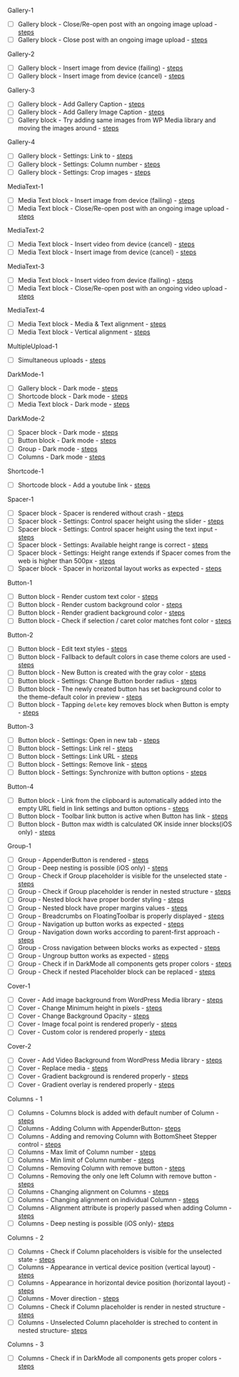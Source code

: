 Gallery-1

- [ ] Gallery block - Close/Re-open post with an ongoing image upload - [steps](https://github.com/wordpress-mobile/test-cases/blob/master/test-cases/gutenberg/gallery.md#tc001)
- [ ] Gallery block - Close post with an ongoing image upload - [steps](https://github.com/wordpress-mobile/test-cases/blob/master/test-cases/gutenberg/gallery.md#tc002)

Gallery-2

- [ ] Gallery block - Insert image from device (failing) - [steps](https://github.com/wordpress-mobile/test-cases/blob/master/test-cases/gutenberg/gallery.md#tc006)
- [ ] Gallery block - Insert image from device (cancel) - [steps](https://github.com/wordpress-mobile/test-cases/blob/master/test-cases/gutenberg/gallery.md#tc009)

Gallery-3

- [ ] Gallery block - Add Gallery Caption - [steps](https://github.com/wordpress-mobile/test-cases/blob/master/test-cases/gutenberg/gallery.md#tc003)
- [ ] Gallery block - Add Gallery Image Caption - [steps](https://github.com/wordpress-mobile/test-cases/blob/master/test-cases/gutenberg/gallery.md#tc004)
- [ ] Gallery block - Try adding same images from WP Media library and moving the images around - [steps](https://github.com/wordpress-mobile/test-cases/blob/master/test-cases/gutenberg/gallery.md#tc010)

Gallery-4

- [ ] Gallery block - Settings: Link to - [steps](https://github.com/wordpress-mobile/test-cases/blob/master/test-cases/gutenberg/gallery.md#tc012)
- [ ] Gallery block - Settings: Column number - [steps](https://github.com/wordpress-mobile/test-cases/blob/master/test-cases/gutenberg/gallery.md#tc013)
- [ ] Gallery block - Settings: Crop images - [steps](https://github.com/wordpress-mobile/test-cases/blob/master/test-cases/gutenberg/gallery.md#tc014)

MediaText-1

- [ ] Media Text block - Insert image from device (failing) - [steps](https://github.com/wordpress-mobile/test-cases/blob/master/test-cases/gutenberg/media-text.md#tc001-i)
- [ ] Media Text block - Close/Re-open post with an ongoing image upload - [steps](https://github.com/wordpress-mobile/test-cases/blob/master/test-cases/gutenberg/media-text.md#tc003-i)

MediaText-2

- [ ] Media Text block - Insert video from device (cancel) - [steps](https://github.com/wordpress-mobile/test-cases/blob/master/test-cases/gutenberg/media-text.md#tc002-v)
- [ ] Media Text block - Insert image from device (cancel) - [steps](https://github.com/wordpress-mobile/test-cases/blob/master/test-cases/gutenberg/media-text.md#tc002-i)

MediaText-3

- [ ] Media Text block - Insert video from device (failing) - [steps](https://github.com/wordpress-mobile/test-cases/blob/master/test-cases/gutenberg/media-text.md#tc001-v)
- [ ] Media Text block - Close/Re-open post with an ongoing video upload - [steps](https://github.com/wordpress-mobile/test-cases/blob/master/test-cases/gutenberg/media-text.md#tc003-v)

MediaText-4

- [ ] Media Text block - Media & Text alignment - [steps](https://github.com/wordpress-mobile/test-cases/blob/master/test-cases/gutenberg/media-text.md#tc006)
- [ ] Media Text block - Vertical alignment - [steps](https://github.com/wordpress-mobile/test-cases/blob/master/test-cases/gutenberg/media-text.md#tc007)

MultipleUpload-1

- [ ] Simultaneous uploads - [steps](https://github.com/wordpress-mobile/test-cases/blob/master/test-cases/gutenberg/media-interaction.md#tc001)

DarkMode-1

- [ ] Gallery block - Dark mode - [steps](https://github.com/wordpress-mobile/test-cases/blob/master/test-cases/gutenberg/darkmode.md#tc001)
- [ ] Shortcode block - Dark mode - [steps](https://github.com/wordpress-mobile/test-cases/blob/master/test-cases/gutenberg/darkmode.md#tc002)
- [ ] Media Text block - Dark mode - [steps](https://github.com/wordpress-mobile/test-cases/blob/master/test-cases/gutenberg/darkmode.md#tc003)

DarkMode-2

- [ ] Spacer block - Dark mode - [steps](https://github.com/wordpress-mobile/test-cases/blob/master/test-cases/gutenberg/darkmode.md#tc004)
- [ ] Button block - Dark mode - [steps](https://github.com/wordpress-mobile/test-cases/blob/master/test-cases/gutenberg/darkmode.md#tc005)
- [ ] Group - Dark mode - [steps](https://github.com/wordpress-mobile/test-cases/blob/master/test-cases/gutenberg/darkmode.md#tc007)
- [ ] Columns - Dark mode - [steps](https://github.com/wordpress-mobile/test-cases/blob/master/test-cases/gutenberg/darkmode.md#tc007)

Shortcode-1

- [ ] Shortcode block - Add a youtube link - [steps](https://github.com/wordpress-mobile/test-cases/blob/master/test-cases/gutenberg/shortcode.md#tc001)

Spacer-1

- [ ] Spacer block - Spacer is rendered without crash - [steps](https://github.com/wordpress-mobile/test-cases/blob/master/test-cases/gutenberg/spacer.md#tc001)
- [ ] Spacer block - Settings: Control spacer height using the slider - [steps](https://github.com/wordpress-mobile/test-cases/blob/master/test-cases/gutenberg/spacer.md#tc002)
- [ ] Spacer block - Settings: Control spacer height using the text input - [steps](https://github.com/wordpress-mobile/test-cases/blob/master/test-cases/gutenberg/spacer.md#tc003)
- [ ] Spacer block - Settings: Available height range is correct - [steps](https://github.com/wordpress-mobile/test-cases/blob/master/test-cases/gutenberg/spacer.md#tc004)
- [ ] Spacer block - Settings: Height range extends if Spacer comes from the web is higher than 500px - [steps](https://github.com/wordpress-mobile/test-cases/blob/master/test-cases/gutenberg/spacer.md#tc005)
- [ ] Spacer block - Spacer in horizontal layout works as expected - [steps](https://github.com/wordpress-mobile/test-cases/blob/master/test-cases/gutenberg/spacer.md#tc006)

Button-1

- [ ] Button block - Render custom text color - [steps](https://github.com/wordpress-mobile/test-cases/blob/master/test-cases/gutenberg/button.md#tc011)
- [ ] Button block - Render custom background color - [steps](https://github.com/wordpress-mobile/test-cases/blob/master/test-cases/gutenberg/button.md#tc010)
- [ ] Button block - Render gradient background color - [steps](https://github.com/wordpress-mobile/test-cases/blob/master/test-cases/gutenberg/button.md#tc012)
- [ ] Button block - Check if selection / caret color matches font color - [steps](https://github.com/wordpress-mobile/test-cases/blob/master/test-cases/gutenberg/button.md#tc015)

Button-2

- [ ] Button block - Edit text styles - [steps](https://github.com/wordpress-mobile/test-cases/blob/master/test-cases/gutenberg/button.md#tc003)
- [ ] Button block - Fallback to default colors in case theme colors are used - [steps](https://github.com/wordpress-mobile/test-cases/blob/master/test-cases/gutenberg/button.md#tc013)
- [ ] Button block - New Button is created with the gray color - [steps](https://github.com/wordpress-mobile/test-cases/blob/master/test-cases/gutenberg/button.md#tc014)
- [ ] Button block - Settings: Change Button border radius - [steps](https://github.com/wordpress-mobile/test-cases/blob/master/test-cases/gutenberg/button.md#tc009)
- [ ] Button block - The newly created button has set background color to the theme-default color in preview - [steps](https://github.com/wordpress-mobile/test-cases/blob/master/test-cases/gutenberg/button.md#tc016)
- [ ] Button block - Tapping `delete` key removes block when Button is empty - [steps](https://github.com/wordpress-mobile/test-cases/blob/master/test-cases/gutenberg/button.md#tc017)

Button-3

- [ ] Button block - Settings: Open in new tab - [steps](https://github.com/wordpress-mobile/test-cases/blob/master/test-cases/gutenberg/button.md#tc005)
- [ ] Button block - Settings: Link rel - [steps](https://github.com/wordpress-mobile/test-cases/blob/master/test-cases/gutenberg/button.md#tc006)
- [ ] Button block - Settings: Link URL - [steps](https://github.com/wordpress-mobile/test-cases/blob/master/test-cases/gutenberg/button.md#tc004)
- [ ] Button block - Settings: Remove link - [steps](https://github.com/wordpress-mobile/test-cases/blob/master/test-cases/gutenberg/button.md#tc008)
- [ ] Button block - Settings: Synchronize with button options - [steps](https://github.com/wordpress-mobile/test-cases/blob/master/test-cases/gutenberg/button.md#tc007)

Button-4

- [ ] Button block - Link from the clipboard is automatically added into the empty URL field in link settings and button options - [steps](https://github.com/wordpress-mobile/test-cases/blob/master/test-cases/gutenberg/button.md#tc002)
- [ ] Button block - Toolbar link button is active when Button has link - [steps](https://github.com/wordpress-mobile/test-cases/blob/master/test-cases/gutenberg/button.md#tc018)
- [ ] Button block - Button max width is calculated OK inside inner blocks(iOS only) - [steps](https://github.com/wordpress-mobile/test-cases/blob/master/test-cases/gutenberg/button.md#tc001)

Group-1

- [ ] Group - AppenderButton is rendered - [steps](https://github.com/wordpress-mobile/test-cases/blob/master/test-cases/gutenberg/group.md#tc001)
- [ ] Group - Deep nesting is possible (iOS only) - [steps](https://github.com/wordpress-mobile/test-cases/blob/master/test-cases/gutenberg/group.md#tc002)
- [ ] Group - Check if Group placeholder is visible for the unselected state - [steps](https://github.com/wordpress-mobile/test-cases/blob/master/test-cases/gutenberg/group.md#tc003)
- [ ] Group - Check if Group placeholder is render in nested structure - [steps](https://github.com/wordpress-mobile/test-cases/blob/master/test-cases/gutenberg/group.md#tc004)
- [ ] Group - Nested block have proper border styling - [steps](https://github.com/wordpress-mobile/test-cases/blob/master/test-cases/gutenberg/group.md#tc005)
- [ ] Group - Nested block have proper margins values - [steps](https://github.com/wordpress-mobile/test-cases/blob/master/test-cases/gutenberg/group.md#tc006)
- [ ] Group - Breadcrumbs on FloatingToolbar is properly displayed - [steps](https://github.com/wordpress-mobile/test-cases/blob/master/test-cases/gutenberg/group.md#tc008)
- [ ] Group - Navigation up button works as expected - [steps](https://github.com/wordpress-mobile/test-cases/blob/master/test-cases/gutenberg/group.md#tc009)
- [ ] Group - Navigation down works according to parent-first approach - [steps](https://github.com/wordpress-mobile/test-cases/blob/master/test-cases/gutenberg/group.md#tc010)
- [ ] Group - Cross navigation between blocks works as expected - [steps](https://github.com/wordpress-mobile/test-cases/blob/master/test-cases/gutenberg/group.md#tc011)
- [ ] Group - Ungroup button works as expected - [steps](https://github.com/wordpress-mobile/test-cases/blob/master/test-cases/gutenberg/group.md#tc012)
- [ ] Group - Check if in DarkMode all components gets proper colors - [steps](https://github.com/wordpress-mobile/test-cases/blob/master/test-cases/gutenberg/group.md#tc013)
- [ ] Group - Check if nested Placeholder block can be replaced - [steps](https://github.com/wordpress-mobile/test-cases/blob/master/test-cases/gutenberg/group.md#tc014)

Cover-1

- [ ] Cover - Add image background from WordPress Media library - [steps](https://github.com/wordpress-mobile/test-cases/blob/master/test-cases/gutenberg/cover.md#tc001)
- [ ] Cover - Change Minimum height in pixels - [steps](https://github.com/wordpress-mobile/test-cases/blob/master/test-cases/gutenberg/cover.md#tc002)
- [ ] Cover - Change Background Opacity - [steps](https://github.com/wordpress-mobile/test-cases/blob/master/test-cases/gutenberg/cover.md#tc009)
- [ ] Cover - Image focal point is rendered properly - [steps](https://github.com/wordpress-mobile/test-cases/blob/master/test-cases/gutenberg/cover.md#tc003)
- [ ] Cover - Custom color is rendered properly - [steps](https://github.com/wordpress-mobile/test-cases/blob/master/test-cases/gutenberg/cover.md#tc004)

Cover-2

- [ ] Cover - Add Video Background from WordPress Media library - [steps](https://github.com/wordpress-mobile/test-cases/blob/master/test-cases/gutenberg/cover.md#tc005)
- [ ] Cover - Replace media - [steps](https://github.com/wordpress-mobile/test-cases/blob/master/test-cases/gutenberg/cover.md#tc006)
- [ ] Cover - Gradient background is rendered properly - [steps](https://github.com/wordpress-mobile/test-cases/blob/master/test-cases/gutenberg/cover.md#tc007)
- [ ] Cover - Gradient overlay is rendered properly - [steps](https://github.com/wordpress-mobile/test-cases/blob/master/test-cases/gutenberg/cover.md#tc008)

Columns - 1
<!--- expected behaviour --->
- [ ] Columns - Columns block is added with default number of Column - [steps](https://github.com/wordpress-mobile/test-cases/blob/master/test-cases/gutenberg/columns.md#tc001)
- [ ] Columns - Adding Column with AppenderButton- [steps](https://github.com/wordpress-mobile/test-cases/blob/master/test-cases/gutenberg/columns.md#tc003)
- [ ] Columns - Adding and removing Column with BottomSheet Stepper control - [steps](https://github.com/wordpress-mobile/test-cases/blob/master/test-cases/gutenberg/columns.md#tc004)
- [ ] Columns - Max limit of Column number - [steps](https://github.com/wordpress-mobile/test-cases/blob/master/test-cases/gutenberg/columns.md#tc005)
- [ ] Columns - Min limit of Column number - [steps](https://github.com/wordpress-mobile/test-cases/blob/master/test-cases/gutenberg/columns.md#tc006)
- [ ] Columns - Removing Column with remove button - [steps](https://github.com/wordpress-mobile/test-cases/blob/master/test-cases/gutenberg/columns.md#tc007)
- [ ] Columns - Removing the only one left Column with remove button - [steps](https://github.com/wordpress-mobile/test-cases/blob/master/test-cases/gutenberg/columns.md#tc008)
- [ ] Columns - Changing alignment on Columns - [steps](https://github.com/wordpress-mobile/test-cases/blob/master/test-cases/gutenberg/columns.md#tc009)
- [ ] Columns - Changing alignment on individual Columnn - [steps](https://github.com/wordpress-mobile/test-cases/blob/master/test-cases/gutenberg/columns.md#tc010)
- [ ] Columns - Alignment attribute is properly passed when adding Column - [steps](https://github.com/wordpress-mobile/test-cases/blob/master/test-cases/gutenberg/columns.md#tc011)
- [ ] Columns - Deep nesting is possible (iOS only)- [steps](https://github.com/wordpress-mobile/test-cases/blob/master/test-cases/gutenberg/columns.md#tc012)

Columns - 2
<!--- visual appearance --->
- [ ] Columns - Check if Column placeholders is visible for the unselected state - [steps](https://github.com/wordpress-mobile/test-cases/blob/master/test-cases/gutenberg/columns.md#tc002)
- [ ] Columns - Appearance in vertical device position (vertical layout) - [steps](https://github.com/wordpress-mobile/test-cases/blob/master/test-cases/gutenberg/columns.md#tc013)
- [ ] Columns - Appearance in horizontal device position (horizontal layout) - [steps](https://github.com/wordpress-mobile/test-cases/blob/master/test-cases/gutenberg/columns.md#tc014)
- [ ] Columns - Mover direction - [steps](https://github.com/wordpress-mobile/test-cases/blob/master/test-cases/gutenberg/columns.md#tc015)
- [ ] Columns - Check if Column placeholder is render in nested structure - [steps](https://github.com/wordpress-mobile/test-cases/blob/master/test-cases/gutenberg/columns.md#tc016)
- [ ] Columns - Unselected Column placeholder is streched to content in nested structure- [steps](https://github.com/wordpress-mobile/test-cases/blob/master/test-cases/gutenberg/columns.md#tc017)

Columns - 3
<!--- other category --->
- [ ] Columns - Check if in DarkMode all components gets proper colors - [steps](https://github.com/wordpress-mobile/test-cases/blob/master/test-cases/gutenberg/columns.md#tc018)
